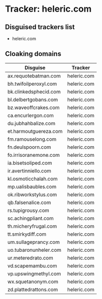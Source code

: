 # Tracker: heleric.com

## Disguised trackers list

* heleric.com

## Cloaking domains

| Disguise | Tracker |
| ---- | ---- |
| ax.requotebatman.com | heleric.com |
| bh.twifoilperoxyl.com | heleric.com |
| bk.clinkedsphecid.com | heleric.com |
| bl.delbertgobans.com | heleric.com |
| bz.waveoffcrakes.com | heleric.com |
| ca.encurlergon.com | heleric.com |
| du.jubhahbalize.com | heleric.com |
| et.harmoutguereza.com | heleric.com |
| fm.ramouselong.com | heleric.com |
| fn.deulspoorn.com | heleric.com |
| fo.irrisoranemone.com | heleric.com |
| ia.bisetsoliped.com | heleric.com |
| ir.avertinniello.com | heleric.com |
| kl.osmoticchalah.com | heleric.com |
| mp.ualisbaubles.com | heleric.com |
| ok.ribworkstylus.com | heleric.com |
| qb.falsenalice.com | heleric.com |
| rs.tupigrousy.com | heleric.com |
| sc.achingpliant.com | heleric.com |
| th.micheryfrugal.com | heleric.com |
| tt.smirkydiff.com | heleric.com |
| um.sullageprancy.com | heleric.com |
| uo.tubaronunheler.com | heleric.com |
| ur.meteredrato.com | heleric.com |
| vd.scapemambu.com | heleric.com |
| vp.upswingmethyl.com | heleric.com |
| wx.squetanonym.com | heleric.com |
| zd.plattedrattons.com | heleric.com |